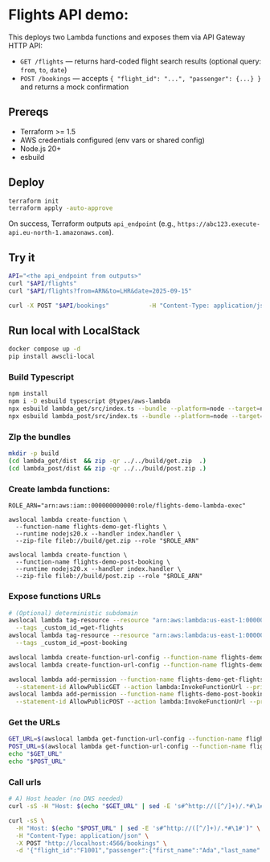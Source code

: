 # Flights API demo:

This deploys two Lambda functions and exposes them via API Gateway HTTP API:
- `GET /flights` — returns hard-coded flight search results (optional query: `from`, `to`, `date`)
- `POST /bookings` — accepts `{ "flight_id": "...", "passenger": {...} }` and returns a mock confirmation

## Prereqs
- Terraform >= 1.5
- AWS credentials configured (env vars or shared config)
- Node.js 20+
- esbuild

## Deploy
```bash
terraform init
terraform apply -auto-approve
```

On success, Terraform outputs `api_endpoint` (e.g., `https://abc123.execute-api.eu-north-1.amazonaws.com`).

## Try it
```bash
API="<the api_endpoint from outputs>"
curl "$API/flights"
curl "$API/flights?from=ARN&to=LHR&date=2025-09-15"

curl -X POST "$API/bookings"           -H "Content-Type: application/json"           -d '{"flight_id":"F1001","passenger":{"first_name":"Ada","last_name":"Lovelace","email":"ada@example.com"}}'
```

## Run local with LocalStack
```bash
docker compose up -d
pip install awscli-local
```

### Build Typescript
```bash
npm install
npm i -D esbuild typescript @types/aws-lambda
npx esbuild lambda_get/src/index.ts --bundle --platform=node --target=node20 --format=cjs --outfile=lambda_get/dist/index.js
npx esbuild lambda_post/src/index.ts --bundle --platform=node --target=node20 --format=cjs --outfile=lambda_post/dist/index.js
```
### ZIp the bundles
```bash
mkdir -p build
(cd lambda_get/dist  && zip -qr ../../build/get.zip  .)
(cd lambda_post/dist && zip -qr ../../build/post.zip .)
```

### Create lambda functions:
```
ROLE_ARN="arn:aws:iam::000000000000:role/flights-demo-lambda-exec"

awslocal lambda create-function \
  --function-name flights-demo-get-flights \
  --runtime nodejs20.x --handler index.handler \
  --zip-file fileb://build/get.zip --role "$ROLE_ARN"

awslocal lambda create-function \
  --function-name flights-demo-post-booking \
  --runtime nodejs20.x --handler index.handler \
  --zip-file fileb://build/post.zip --role "$ROLE_ARN"
```

### Expose functions URLs 
```bash
# (Optional) deterministic subdomain
awslocal lambda tag-resource --resource "arn:aws:lambda:us-east-1:000000000000:function:flights-demo-get-flights" \
  --tags _custom_id_=get-flights
awslocal lambda tag-resource --resource "arn:aws:lambda:us-east-1:000000000000:function:flights-demo-post-booking" \
  --tags _custom_id_=post-booking

awslocal lambda create-function-url-config --function-name flights-demo-get-flights  --auth-type NONE
awslocal lambda create-function-url-config --function-name flights-demo-post-booking --auth-type NONE

awslocal lambda add-permission --function-name flights-demo-get-flights \
  --statement-id AllowPublicGET --action lambda:InvokeFunctionUrl --principal "*" --function-url-auth-type NONE
awslocal lambda add-permission --function-name flights-demo-post-booking \
  --statement-id AllowPublicPOST --action lambda:InvokeFunctionUrl --principal "*" --function-url-auth-type NONE
```

### Get the URLs
```bash
GET_URL=$(awslocal lambda get-function-url-config --function-name flights-demo-get-flights --query FunctionUrl --output text)
POST_URL=$(awslocal lambda get-function-url-config --function-name flights-demo-post-booking --query FunctionUrl --output text)
echo "$GET_URL"
echo "$POST_URL"
```

### Call urls
```bash
# A) Host header (no DNS needed)
curl -sS -H "Host: $(echo "$GET_URL" | sed -E 's#^http://([^/]+)/.*#\1#')" "http://localhost:4566/flights" | jq .

curl -sS \
  -H "Host: $(echo "$POST_URL" | sed -E 's#^http://([^/]+)/.*#\1#')" \
  -H "Content-Type: application/json" \
  -X POST "http://localhost:4566/bookings" \
  -d '{"flight_id":"F1001","passenger":{"first_name":"Ada","last_name":"Lovelace","email":"ada@example.com"}}'
```

